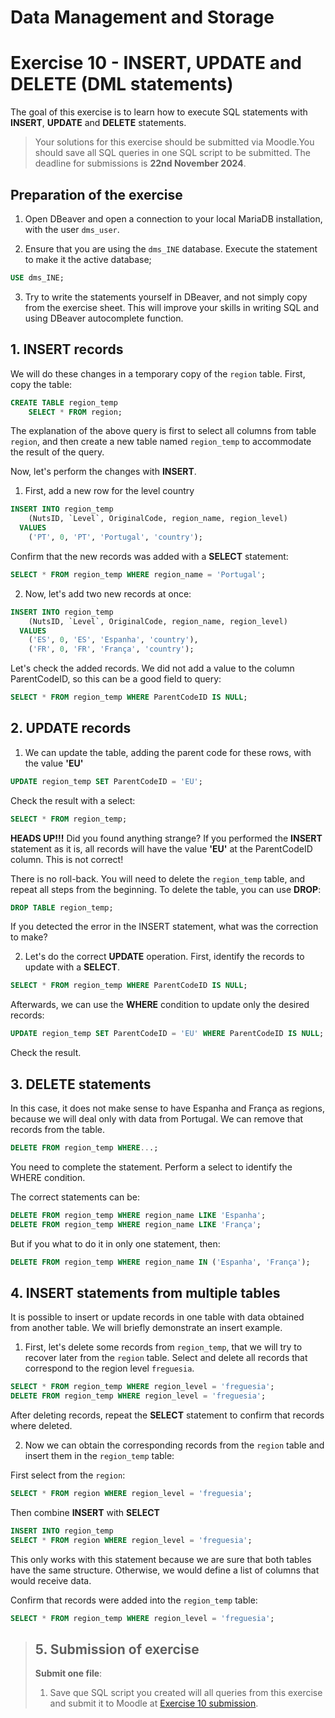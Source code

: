 # Data Management and Storage

# Exercise 10 - INSERT, UPDATE and DELETE (DML statements)

The goal of this exercise is to learn how to execute SQL statements with **INSERT**, **UPDATE**
and **DELETE** statements.

> Your solutions for this exercise should be submitted via Moodle.You should save all SQL queries in one SQL script to be submitted. The deadline for submissions is **22nd November 2024**.

## Preparation of the exercise

1. Open DBeaver and open a connection to your local MariaDB installation, with the 
user `dms_user`.

2. Ensure that you are using the `dms_INE` database. Execute the statement to make it the active database;
```SQL
USE dms_INE;
```
3. Try to write the statements yourself in DBeaver, and not simply copy from the exercise sheet. This will improve your skills in writing SQL and using DBeaver 
autocomplete function.


## 1. INSERT records

We will do these changes in a temporary copy of the `region` table. First, copy the table:

```SQL
CREATE TABLE region_temp
    SELECT * FROM region;
```
The explanation of the above query is first to select all columns from table `region`, and then create a new table named `region_temp` to accommodate the result of the query. 

Now, let's perform the changes with **INSERT**. 

1. First, add a new row for the level country

```SQL
INSERT INTO region_temp 
    (NutsID, `Level`, OriginalCode, region_name, region_level)
  VALUES 
    ('PT', 0, 'PT', 'Portugal', 'country');
```

  Confirm that the new records was added with a **SELECT** statement:

```SQL
SELECT * FROM region_temp WHERE region_name = 'Portugal'; 
```

2. Now, let's add two new records at once:

```SQL
INSERT INTO region_temp 
    (NutsID, `Level`, OriginalCode, region_name, region_level)
  VALUES 
    ('ES', 0, 'ES', 'Espanha', 'country'),
    ('FR', 0, 'FR', 'França', 'country');
```
Let's check the added records. We did not add a value to the column ParentCodeID,
so this can be a good field to query: 
```SQL
SELECT * FROM region_temp WHERE ParentCodeID IS NULL; 
```


## 2. UPDATE records

1. We can update the table, adding the parent code for these rows, with the value 
**'EU'**

```SQL
UPDATE region_temp SET ParentCodeID = 'EU';
```
Check the result with a select:
```SQL
SELECT * FROM region_temp; 
```
**HEADS UP!!!** Did you found anything strange? If you performed the **INSERT** 
statement as it is, all records will have the value **'EU'** at the ParentCodeID 
column. This is not correct!

There is no roll-back. You will need to delete the `region_temp` table, and repeat 
all steps from the beginning. To delete the table, you can use **DROP**:

```SQL
DROP TABLE region_temp;
```
If you detected the error in the INSERT statement, what was the correction to make?

2. Let's do the correct **UPDATE** operation. First, identify the records to update with a **SELECT**.

```SQL
SELECT * FROM region_temp WHERE ParentCodeID IS NULL;
```
Afterwards, we can use the **WHERE** condition to update only the desired records:
```SQL
UPDATE region_temp SET ParentCodeID = 'EU' WHERE ParentCodeID IS NULL;
```
Check the result.



## 3. DELETE statements

In this case, it does not make sense to have Espanha and França as regions, 
because we will deal only with data from Portugal. We can remove that records 
from the table.

```SQL
DELETE FROM region_temp WHERE...;
```
You need to complete the statement. Perform a select to identify the WHERE condition.

The correct statements can be:

```SQL
DELETE FROM region_temp WHERE region_name LIKE 'Espanha';
DELETE FROM region_temp WHERE region_name LIKE 'França';
```

But if you what to do it in only one statement, then:
```SQL
DELETE FROM region_temp WHERE region_name IN ('Espanha', 'França');
```


## 4. INSERT statements from multiple tables
It is possible to insert or update records in one table with data obtained from 
another table. We will briefly demonstrate an insert example. 

1. First, let's delete some records from `region_temp`, that we will try to recover 
later from the `region` table. Select and delete all records that correspond to the region 
level `freguesia`. 

```SQL
SELECT * FROM region_temp WHERE region_level = 'freguesia';
DELETE FROM region_temp WHERE region_level = 'freguesia';
```
After deleting records, repeat the **SELECT** statement to confirm that records where
deleted.

2. Now we can obtain the corresponding records from the `region` table and insert
them in the `region_temp` table:

First select from the `region`:
```SQL
SELECT * FROM region WHERE region_level = 'freguesia';
```
Then combine **INSERT** with **SELECT**
```SQL
INSERT INTO region_temp
SELECT * FROM region WHERE region_level = 'freguesia';
```
This only works with this statement because we are sure that both tables have the
same structure. Otherwise, we would define a list of columns that would receive data.

Confirm that records were added into the `region_temp` table:
```SQL
SELECT * FROM region_temp WHERE region_level = 'freguesia';
```

> ## 5. Submission of exercise
> **Submit one file**:
> 1. Save que SQL script you created will all queries from this exercise and submit it to Moodle at [Exercise 10 submission](https://elearning.ulisboa.pt/mod/assign/view.php?id=478826).







